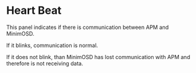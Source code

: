 # Heart Beat #

This panel indicates if there is communication between APM and MinimOSD.

If it blinks, communication is normal.

If it does not blink, than MinimOSD has lost communication with APM and therefore is not receiving data.